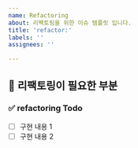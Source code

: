 ```yaml
---
name: Refactoring
about: 리팩토링을 위한 이슈 템플릿 입니다.
title: 'refactor:'
labels: ''
assignees: ''

---
```


## 🔨 리팩토링이 필요한 부분

### ✅ refactoring Todo
- [ ] 구현 내용 1
- [ ] 구현 내용 2
